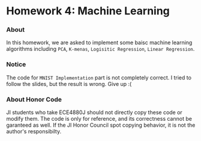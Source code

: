 # Homework 4: Machine Learning
### About
In this homework, we are asked to implement some baisc machine learning algorithms including `PCA`, `K-menas`, `Logisitic Regression`, `Linear Regression`.

### Notice
The code for `MNIST Implementation` part is not completely correct. I tried to follow the slides, but the result is wrong. Give up :(

### About Honor Code
JI students who take ECE4880J should not directly copy these code or modify them. The code is only for reference, and its correctness cannot be garanteed as well.
If the JI Honor Council spot copying behavior, it is not the author's responsibilty.
